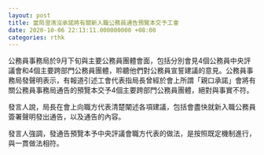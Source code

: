 ```yaml
---
layout: post
title: 當局澄清沒承諾將有關新入職公務員通告預覽本交予工會
date: 2020-10-06 22:13:11.000000000 +08:00
categories: rthk
---
```


公務員事務局於9月下旬與主要公務員團體會面，包括分別會見4個公務員中央評議會和4個主要跨部門公務員團體，聆聽他們對公務員宣誓建議的意見。公務員事務局發聲明表示，有報道引述工會代表指局長曾經於會上所謂「親口承諾」會將有關公務員事務局通告的預覽本交予4個主要跨部門公務員團體，絕對與事實不符。

發言人說，局長在會上向職方代表清楚闡述各項建議，包括會盡快就新入職公務員簽署聲明發出通告，以及通告的內容。

發言人強調，發通告預覽本予中央評議會職方代表的做法，是按照既定機制進行，與一貫做法相符。
